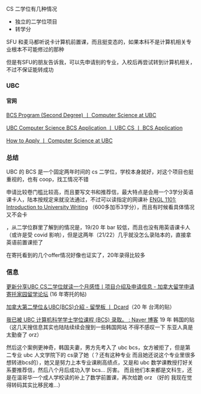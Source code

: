 CS 二学位有几种情况
- 独立的二学位项目
- 转学分


SFU 和麦马都听说卡计算机前置课，而且挺变态的，如果本科不是计算机相关专业根本不可能修过的那种

但是有SFU的朋友告诉我，可以先申请别的专业，入校后再尝试转到计算机相关，不过不保证能转成功

### UBC

#### 官网

[BCS Program (Second Degree) 丨 Computer Science at UBC](https://www.cs.ubc.ca/students/undergrad/degree-programs/bcs-program-second-degree)

[UBC Computer Science BCS Application 丨 UBC CS 丨 BCS Application](https://www.cs.ubc.ca/bcs/)

[How to Apply 丨 Computer Science at UBC](https://www.cs.ubc.ca/students/undergrad/degree-programs/bcs-program-second-degree/how-apply)

### 总结
UBC 的 BCS 是一个固定两年时间的 cs 二学位，学校本身就好，对这个项目也挺重视的，也有 coop，找工情况不错

申请比较卷门槛比较高，而且要写文书和推荐信，最大特点是会用一个3学分英语课卡人，陆本按规定来就没法通过，不过可以读指定的网课补 [ENGL 1101: Introduction to University Writing](https://www.tru.ca/distance/courses/engl1101.html) （600多加币3学分），而且有时候看具体情况又不会卡

，从二学位群里了解到的情况是，19/20 年 bar 较低，而且也没有用英语课卡人（或许是受 covid 影响），但是这两年（21/22）几乎就没怎么录陆本的，直接拿英语前置课拒了

在寄托看到的几个offer情况好像也证实了，20年录得比较多

### 信息

[更新分享UBC CS二学位就读一个月感悟丨项目介绍及申请信息 - 加拿大留学申请 寄托家园留学论坛](https://bbs.gter.net/thread-1979876-1-1.html) (16 年寄托的帖)

[加拿大第二學位＆UBC(BCS)介紹 - 留學板 丨 Dcard](https://www.dcard.tw/f/studyabroad/p/234864485)（20 年 台湾的贴）

[我已被 UBC 计算机科学学士学位课程 (BCS) 录取。 : Naver 博客](https://m.blog.naver.com/PostView.naver?isHttpsRedirect=true&blogId=kanatian&logNo=221587324321)
19 年 韩国的贴（这几天搜信息其实也陆陆续续会搜到一些韩国网站 不得不感叹一下 东亚人真是太勤奋了 orz）

然后这个案例更神奇，韩国夫妻，男方先考入了 ubc bcs，女方被拒了，但是第二专业 ubc 人文学院下的 cs录了她（？还有这种专业 而且她还说这个专业里很多想转进bcs的），她又是努力上本专业课刷高绩点，又是和 ubc 数学课教授打好关系要推荐信，然后八个月后成功入学 bcs... 厉害。
而且他们本来都是文科生，还是在温哥华一个成人学校读的补上了数学前置课，再次给跪 orz
（好的 我现在觉得转码其实比移民难...）
